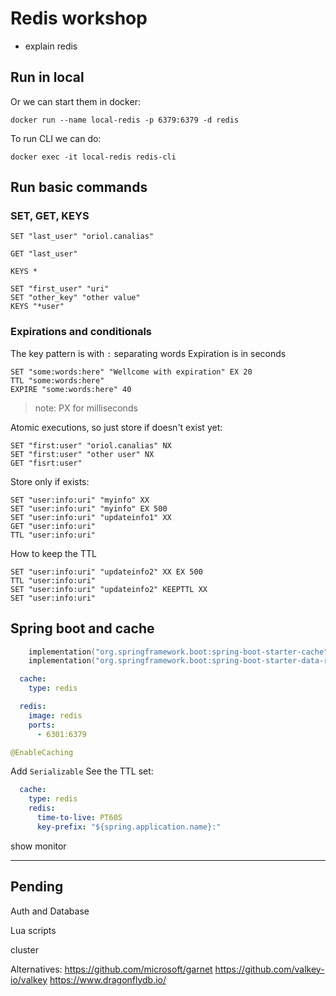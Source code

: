 # Redis workshop

- explain redis

## Run in local

Or we can start them in docker:
```shell
docker run --name local-redis -p 6379:6379 -d redis
```

To run CLI we can do:
```shell
docker exec -it local-redis redis-cli
```

## Run basic commands

### SET, GET, KEYS

```shell
SET "last_user" "oriol.canalias"
```

```shell
GET "last_user"
```

```shell
KEYS *
```

```shell
SET "first_user" "uri"
SET "other_key" "other value"
KEYS "*user"
```

### Expirations and conditionals

The key pattern is with `:` separating words
Expiration is in seconds 

```shell
SET "some:words:here" "Wellcome with expiration" EX 20
TTL "some:words:here"
EXPIRE "some:words:here" 40
```
> note: PX for milliseconds

Atomic executions, so just store if doesn't exist yet:
```shell
SET "first:user" "oriol.canalias" NX
SET "first:user" "other user" NX
GET "fisrt:user"
```

Store only if exists:
```shell
SET "user:info:uri" "myinfo" XX
SET "user:info:uri" "myinfo" EX 500
SET "user:info:uri" "updateinfo1" XX
GET "user:info:uri"
TTL "user:info:uri"
```
How to keep the TTL
```shell
SET "user:info:uri" "updateinfo2" XX EX 500
TTL "user:info:uri"
SET "user:info:uri" "updateinfo2" KEEPTTL XX
SET "user:info:uri"
```

## Spring boot and cache
```kotlin
	implementation("org.springframework.boot:spring-boot-starter-cache")
	implementation("org.springframework.boot:spring-boot-starter-data-redis")
```

```yaml
  cache:
    type: redis
```

```yaml
  redis:
    image: redis
    ports:
      - 6301:6379
```
```java
@EnableCaching
```

Add `Serializable`
See the TTL
set:
```yaml
  cache:
    type: redis
    redis:
      time-to-live: PT60S
      key-prefix: "${spring.application.name}:"
```

show monitor


---
## Pending

Auth and Database

Lua scripts

cluster



Alternatives:
https://github.com/microsoft/garnet
https://github.com/valkey-io/valkey
https://www.dragonflydb.io/
